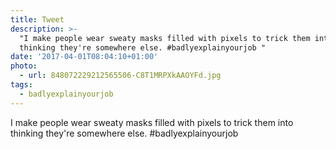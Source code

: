 ```yaml
---
title: Tweet
description: >-
  "I make people wear sweaty masks filled with pixels to trick them into
  thinking they're somewhere else. #badlyexplainyourjob "
date: '2017-04-01T08:04:10+01:00'
photo:
  - url: 848072229212565506-C8T1MRPXkAAOYFd.jpg
tags:
  - badlyexplainyourjob
---
```

I make people wear sweaty masks filled with pixels to trick them into thinking they're somewhere else. #badlyexplainyourjob 
